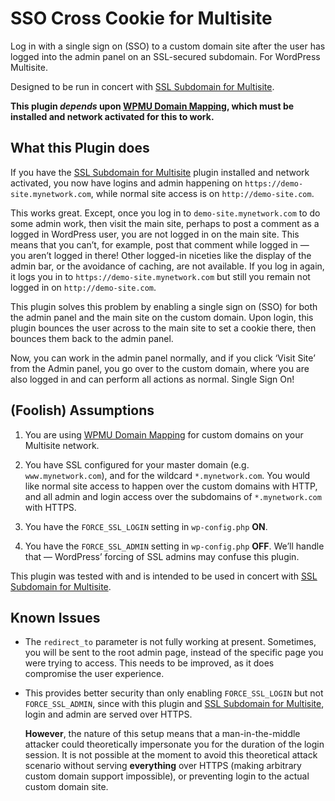 SSO Cross Cookie for Multisite
==============================

Log in with a single sign on (SSO) to a custom domain site after the user has logged into the admin panel on an SSL-secured subdomain. For WordPress Multisite.

Designed to be run in concert with [SSL Subdomain for Multisite](https://github.com/vanpattenmedia/ssl-subdomain-for-multisite).

**This plugin *depends* upon [WPMU Domain Mapping](https://wordpress.org/extend/plugins/wordpress-mu-domain-mapping/), which must be installed and network activated for this to work.**

What this Plugin does
---------------------

If you have the [SSL Subdomain for Multisite](https://github.com/vanpattenmedia/ssl-subdomain-for-multisite) plugin installed and network activated, you now have logins and admin happening on `https://demo-site.mynetwork.com`, while normal site access is on `http://demo-site.com`.

This works great. Except, once you log in to `demo-site.mynetwork.com` to do some admin work, then visit the main site, perhaps to post a comment as a logged in WordPress user, you are not logged in on the main site. This means that you can’t, for example, post that comment while logged in — you aren’t logged in there! Other logged-in niceties like the display of the admin bar, or the avoidance of caching, are not available. If you log in again, it logs you in to `https://demo-site.mynetwork.com` but still you remain not logged in on `http://demo-site.com`.

This plugin solves this problem by enabling a single sign on (SSO) for both the admin panel and the main site on the custom domain. Upon login, this plugin bounces the user across to the main site to set a cookie there, then bounces them back to the admin panel.

Now, you can work in the admin panel normally, and if you click ‘Visit Site’ from the Admin panel, you go over to the custom domain, where you are also logged in and can perform all actions as normal. Single Sign On!

(Foolish) Assumptions
---------------------

1.	You are using [WPMU Domain Mapping](https://wordpress.org/extend/plugins/wordpress-mu-domain-mapping/) for custom domains on your Multisite network.

2.	You have SSL configured for your master domain (e.g. `www.mynetwork.com`), and for the wildcard `*.mynetwork.com`. You would like normal site access to happen over the custom domains with HTTP, and all admin and login access over the subdomains of `*.mynetwork.com` with HTTPS.

3.	You have the `FORCE_SSL_LOGIN` setting in `wp-config.php` **ON**.
		
4.	You have the `FORCE_SSL_ADMIN` setting in `wp-config.php` **OFF**. We’ll handle that — WordPress’ forcing of SSL admins may confuse this plugin.

This plugin was tested with and is intended to be used in concert with [SSL Subdomain for Multisite](https://github.com/vanpattenmedia/ssl-subdomain-for-multisite).

Known Issues
------------

*	The `redirect_to` parameter is not fully working at present. Sometimes, you will be sent to the root admin page, instead of the specific page you were trying to access. This needs to be improved, as it does compromise the user experience.
*	This provides better security than only enabling `FORCE_SSL_LOGIN` but not `FORCE_SSL_ADMIN`, since with this plugin and [SSL Subdomain for Multisite](https://github.com/vanpattenmedia/ssl-subdomain-for-multisite), login and admin are served over HTTPS. 
	
	**However**, the nature of this setup means that a man-in-the-middle attacker could theoretically impersonate you for the duration of the login session. It is not possible at the moment to avoid this theoretical attack scenario without serving **everything** over HTTPS (making arbitrary custom domain support impossible), or preventing login to the actual custom domain site.